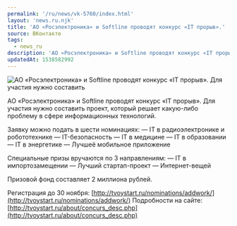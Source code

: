 ```yaml
---
permalink: '/ru/news/vk-5760/index.html'
layout: 'news.ru.njk'
title: 'АО «Росэлектроника» и Softline проводят конкурс «IT прорыв».'
source: ВКонтакте
tags:
  - news_ru
description: 'АО «Росэлектроника» и Softline проводят конкурс «IT прорыв».'
updatedAt: 1538582992
---
```

![АО «Росэлектроника» и Softline проводят конкурс «IT прорыв». Для участия нужно составить](https://sun9-72.userapi.com/impf/c849228/v849228188/91647/BOhRxF6Z_FY.jpg?size=1280x763&quality=96&sign=dd278313a54b55abd9c7d43d6e9a89bb&c_uniq_tag=0VJzurA_cNqBo73uLpNQAy-HwIfqoQo7oZUGyyMP9Y0&type=album)

АО «Росэлектроника» и Softline проводят конкурс «IT прорыв». Для участия нужно составить проект, который решает какую-либо проблему в сфере информационных технологий.

Заявку можно подать в шести номинациях:
— IT в радиоэлектронике и робототехнике
— IT-безопасность
— IT в медицине
— IT в образовании
— IT в энергетике
— Лучшеё мобильное приложение

Специальные призы вручаются по 3 направлениям:
— IT в импортозамещении
— Лучший стартап-проект
— Интернет-вещей

Призовой фонд составляет 2 миллиона рублей.

Регистрация до 30 ноября:
[http://tvoystart.ru/nominations/addwork/](http://tvoystart.ru/nominations/addwork/)
Подробности на сайте: [http://tvoystart.ru/about/concurs_desc.php](http://tvoystart.ru/about/concurs_desc.php)
